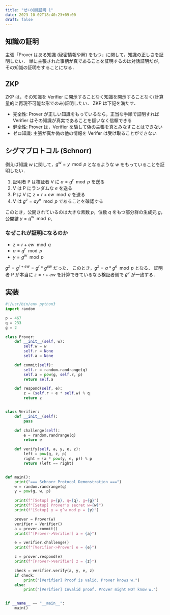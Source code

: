 ```yaml
---
title: "ゼロ知識証明 1"
date: 2023-10-02T18:40:23+09:00
draft: false
---
```


## 知識の証明

主張「Prover はある知識 (秘密情報や解) をもつ」に関して，知識の正しさを証明したい．
単に主張された事柄が真であることを証明するのは対話証明だが，その知識の証明をすることになる．

## ZKP

ZKP は，その知識を Verifier に開示することなく知識を開示することなく(計算量的に再現不可能な形でのみ)証明したい．
ZKP は下記を満たす．

- 完全性: Prover が正しい知識をもっているなら，正当な手順で証明すれば Verifier はその知識が真実であることを疑いなく信頼できる
- 健全性: Prover は，Verifier を騙して偽の主張を真とみなすことはできない
- ゼロ知識: 主張が真か偽の他の情報を Verifer は受け取ることができない

## シグマプロトコル (Schnorr)

例えば知識 $w$ に関して，$g^w = y \mod p$ となるような $w$ をもっていることを証明したい．

1. 証明者 P は検証者 V に $a = g^r \mod p$ を送る
2. V は P にランダムな $e$ を送る
3. P は V に $z = r + ew \mod q$ を送る
4. V は $g^z = ay^e \mod p$ であることを確認する

このとき，公開されているのは大きな素数 $p$，位数 $q$ をもつ部分群の生成元 $g$，公開鍵 $y = g^w \mod p$．

### なぜこれが証明になるのか

- $z = r +ew \mod q$
- $a = g^r \mod p$
- $y = g^w \mod p$

$g^z = g^{r+ew} = g^r * g^{ew}$ だった．
このとき，$g^z = a * g^e \mod p$ となる．
証明者 P が本当に $z=r + ew$ を計算できているなら検証者側で $g^z$ が一致する．

## 実装

```python
#!/usr/bin/env python3
import random

p = 467
q = 233
g = 2

class Prover:
    def __init__(self, w):
        self.w = w
        self.r = None
        self.a = None

    def commit(self):
        self.r = random.randrange(q)
        self.a = pow(g, self.r, p)
        return self.a

    def respond(self, e):
        z = (self.r + e * self.w) % q
        return z


class Verifier:
    def __init__(self):
        pass

    def challenge(self):
        e = random.randrange(q)
        return e

    def verify(self, a, y, e, z):
        left = pow(g, z, p)
        right = (a * pow(y, e, p)) % p
        return (left == right)


def main():
    print("=== Schnorr Protocol Demonstration ===")
    w = random.randrange(q)
    y = pow(g, w, p)

    print(f"[Setup] p={p}, q={q}, g={g}")
    print(f"[Setup] Prover's secret w={w}")
    print(f"[Setup] y = g^w mod p = {y}")

    prover = Prover(w)
    verifier = Verifier()
    a = prover.commit()
    print(f"[Prover->Verifier] a = {a}")

    e = verifier.challenge()
    print(f"[Verifier->Prover] e = {e}")

    z = prover.respond(e)
    print(f"[Prover->Verifier] z = {z}")

    check = verifier.verify(a, y, e, z)
    if check:
        print("[Verifier] Proof is valid. Prover knows w.")
    else:
        print("[Verifier] Invalid proof. Prover might NOT know w.")


if __name__ == "__main__":
    main()
```
